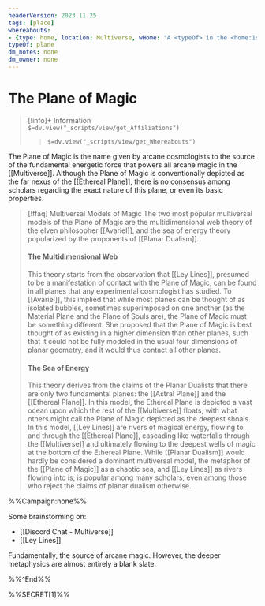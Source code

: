 ```yaml
---
headerVersion: 2023.11.25
tags: [place]
whereabouts: 
- {type: home, location: Multiverse, wHome: "A <typeOf> in the <home:1s>"}
typeOf: plane
dm_notes: none
dm_owner: none
---
```

# The Plane of Magic
>[!info]+ Information  
> `$=dv.view("_scripts/view/get_Affiliations")`  
>> `$=dv.view("_scripts/view/get_Whereabouts")`

The Plane of Magic is the name given by arcane cosmologists to the source of the fundamental energetic force that powers all arcane magic in the [[Multiverse]]. Although the Plane of Magic is conventionally depicted as the far nexus of the [[Ethereal Plane]], there is no consensus among scholars regarding the exact nature of this plane, or even its basic properties. 

>[!ffaq] Multiversal Models of Magic
>The two most popular multiversal models of the Plane of Magic are the multidimensional web theory of the elven philosopher [[Avariel]], and the sea of energy theory popularized by the proponents of [[Planar Dualism]]. 
> #### The Multidimensional Web
> This theory starts from the observation that [[Ley Lines]], presumed to be a manifestation of contact with the Plane of Magic, can be found in all planes that any experimental cosmologist has studied. To [[Avariel]], this implied that while most planes can be thought of as isolated bubbles, sometimes superimposed on one another (as the Material Plane and the Plane of Souls are), the Plane of Magic must be something different. She proposed that the Plane of Magic is best thought of as existing in a higher dimension than other planes, such that it could not be fully modeled in the usual four dimensions of planar geometry, and it would thus contact all other planes.
> 
> #### The Sea of Energy
> This theory derives from the claims of the Planar Dualists that there are only two fundamental planes: the [[Astral Plane]] and the [[Ethereal Plane]]. In this model, the Ethereal Plane is depicted a vast ocean upon which the rest of the [[Multiverse]] floats, with what others might call the Plane of Magic depicted as the deepest shoals. In this model, [[Ley Lines]] are rivers of magical energy, flowing to and through the [[Ethereal Plane]], cascading like waterfalls through the [[Multiverse]] and ultimately flowing to the deepest wells of magic at the bottom of the Ethereal Plane. While [[Planar Dualism]] would hardly be considered a dominant multiversal model, the metaphor of the [[Plane of Magic]] as a chaotic sea, and [[Ley Lines]] as rivers flowing into is, is popular among many scholars, even among those who reject the claims of planar dualism otherwise. 

%%Campaign:none%%

Some brainstorming on:
- [[Discord Chat - Multiverse]]
- [[Ley Lines]]

Fundamentally, the source of arcane magic. However, the deeper metaphysics are almost entirely a blank slate. 

%%^End%%

%%SECRET[1]%%